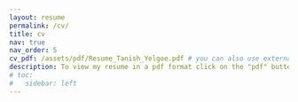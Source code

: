 ```yaml
---
layout: resume
permalink: /cv/
title: cv
nav: true
nav_order: 5
cv_pdf: /assets/pdf/Resume_Tanish_Yelgoe.pdf # you can also use external links here
description: To view my resume in a pdf format click on the "pdf" button above.
# toc:
#   sidebar: left
---
```

